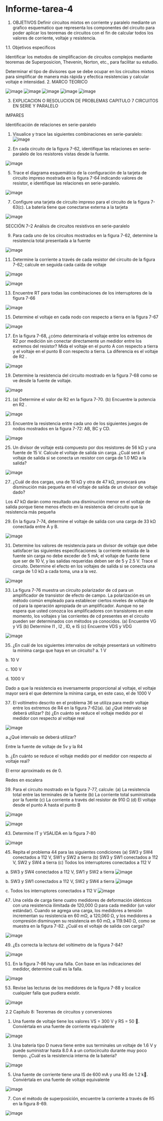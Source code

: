 # Informe-tarea-4
1. OBJETIVOS
Definir circuitos mixtos en corriente y paralelo mediante un grafico esquematico que representa los componentes del circuito para poder aplicar los teoremas de circuitos con el fin de calcular todos los valores de corriente, voltaje y resistencia.

1.1. Objetivos especificos

Identificar los metodos de simplificacion de circuitos complejos mediante teoremas de Superposicion, Thevenin, Norton, etc., para facilitar su estudio.

Determinar el tipo de divisores que se debe ocupar en los circuitos mixtos para simplificar de manera más rápida y efectica resistencias y calcular voltaje e intensidad.
2. MARCO TEORICO


![image](https://user-images.githubusercontent.com/116674536/210010820-d4e6f540-175c-43f6-a7e8-0fd76385bf47.png)
![image](https://user-images.githubusercontent.com/116674536/210010894-d347952e-1724-465c-8152-dd3500a0188c.png)
![image](https://user-images.githubusercontent.com/116674536/210010922-164d999c-e521-4d0f-a799-c105dc281acb.png)
![image](https://user-images.githubusercontent.com/116674536/210010932-cb1cea28-d466-4b37-98c4-b64d0ae8e48c.png)
![image](https://user-images.githubusercontent.com/116674536/210010946-3bcdd3ac-141b-4baa-b1b0-c9a60b49f648.png)

3. EXPLICACION O RESOLUCION DE PROBLEMAS
CAPITULO 7 CIRCUITOS EN SERIE Y PARALELO

IMPARES

Identificación de relaciones en serie-paralelo

1. Visualice y trace las siguientes combinaciones en serie-paralelo:
![image](https://user-images.githubusercontent.com/116674536/210011005-fa41e433-eda7-4ca5-a1f9-71dbffa3f13f.png)

2. En cada circuito de la figura 7-62, identifique las relaciones en serie-paralelo de los resistores vistas desde la fuente.

![image](https://user-images.githubusercontent.com/116674536/210011073-08730a6c-b79f-44cf-b5d2-93df1d866b83.png)

5. Trace el diagrama esquemático de la configuración de la tarjeta de circuito impreso mostrada en la figura 7-64 indicando valores de resistor, e identifique las relaciones en serie-paralelo.

![image](https://user-images.githubusercontent.com/116674536/210011103-557301b0-407e-4aab-8965-7e472b1e6587.png)

7. Configure una tarjeta de circuito impreso para el circuito de la figura 7-63(c). La batería tiene que conectarse externa a la tarjeta

![image](https://user-images.githubusercontent.com/116674536/210011154-8f65061e-7e2c-4e76-bd43-fa91f311d917.png)

SECCIÓN 7–2 Análisis de circuitos resistivos en serie-paralelo

9. Para cada uno de los circuitos mostrados en la figura 7-62, determine la resistencia total presentada a la fuente

![image](https://user-images.githubusercontent.com/116674536/210011193-a72d422e-8226-4e53-b58b-920b0ae90110.png)

11. Determine la corriente a través de cada resistor del circuito de la figura 7-62; calcule en seguida cada caída de voltaje

![image](https://user-images.githubusercontent.com/116674536/210011234-8f7a6cf1-e1b9-4449-9347-3a9a857160e2.png)

![image](https://user-images.githubusercontent.com/116674536/210011247-de81c14c-84c9-48e3-9bdc-431c64ceff84.png)

13. Encuentre RT para todas las combinaciones de los interruptores de la figura 7-66

![image](https://user-images.githubusercontent.com/116674536/210011295-b89fd618-97a4-4b62-8c80-fb250b829ac7.png)

15. Determine el voltaje en cada nodo con respecto a tierra en la figura 7-67

![image](https://user-images.githubusercontent.com/116674536/210011321-b7c6318e-376a-465b-a4e5-6349722f3ed0.png)

17. En la figura 7-68, ¿cómo determinaría el voltaje entre los extremos de R2 por medición sin conectar directamente un medidor entre los extremos del resistor? Mida el voltaje en el punto A con respecto a tierra y el voltaje en el punto B con respecto a tierra. La diferencia es el voltaje de R2 .

![image](https://user-images.githubusercontent.com/116674536/210011340-3f6d0466-a2bd-42d5-b19b-01ad0a21d425.png)

19. Determine la resistencia del circuito mostrado en la figura 7-68 como se ve desde la fuente de voltaje.

![image](https://user-images.githubusercontent.com/116674536/210011366-af189fc1-ee53-42ee-a645-6854477e948c.png)

21. (a) Determine el valor de R2 en la figura 7-70. 
(b) Encuentre la potencia en R2 .

![image](https://user-images.githubusercontent.com/116674536/210011394-b9b6394f-16fc-4bb4-95ec-2e65368e82a4.png)

23. Encuentre la resistencia entre cada uno de los siguientes juegos de nodos mostrados en la figura 7-72: AB, BC y CD.

![image](https://user-images.githubusercontent.com/116674536/210011420-39a0915f-8144-4637-a932-004dcf5a1829.png)

25. Un divisor de voltaje está compuesto por dos resistores de 56 kΩ y una fuente de 15 V. Calcule el voltaje de salida sin carga. ¿Cuál será el voltaje de salida si se conecta un resistor con carga de 1.0 MΩ a la salida?

![image](https://user-images.githubusercontent.com/116674536/210011431-8778e38c-1499-40df-88de-3be379861570.png)

27. ¿Cuál de dos cargas, una de 10 kΩ y otra de 47 kΩ, provocará una disminución más pequeña en el voltaje de salida de un divisor de voltaje dado?

Los 47 kΩ darán como resultado una disminución menor en el voltaje de salida porque tiene menos efecto en la resistencia del circuito que la resistencia más pequeña

29. En la figura 7-74, determine el voltaje de salida con una carga de 33 kΩ conectada entre A y B.

![image](https://user-images.githubusercontent.com/116674536/210011453-1d0c9771-fc40-48a4-b14c-29ad2e3ca49d.png)

31. Determine los valores de resistencia para un divisor de voltaje que debe satisfacer las siguientes especificaciones: la corriente extraída de la fuente sin carga no debe exceder de 5 mA; el voltaje de fuente tiene que ser de 10 V, y las salidas requeridas deben ser de 5 y 2.5 V. Trace el circuito. Determine el efecto en los voltajes de salida si se conecta una carga de 1.0 kΩ a cada toma, una a la vez.

![image](https://user-images.githubusercontent.com/116674536/210011508-1f30c2f2-5a53-47d9-83f7-6583617d17cd.png)

33. La figura 7-76 muestra un circuito polarizador de cd para un amplificador de transistor de efecto de campo. La polarización es un método común empleado para establecer ciertos niveles de voltaje de cd para la operación apropiada de un amplificador. Aunque no se espera que usted conozca los amplificadores con transistores en este momento, los voltajes y las corrientes de cd presentes en el circuito pueden ser determinados con métodos ya conocidos. (a) Encuentre VG y VS (b) Determine I1 , I2 , ID, e IS (c) Encuentre VDS y VDG

![image](https://user-images.githubusercontent.com/116674536/210011540-3c32cb18-5f32-49c7-9c14-580d874a4634.png)

35. ¿En cuál de los siguientes intervalos de voltaje presentará un voltímetro la mínima carga que haya en un circuito?
a. 1 V

b. 10 V

c. 100 V

d. 1000 V

Dado a que la resistencia es inversamente proporcional al voltaje, el voltaje mayor será el que determine la mínima carga, en este caso, el de 1000 V

37. El voltímetro descrito en el problema 36 se utiliza para medir voltaje entre los extremos de R4 en la figura 7-62(a). (a) ¿Qué intervalo se deberá utilizar? (b) ¿En cuánto se reduce el voltaje medido por el medidor con respecto al voltaje real

![image](https://user-images.githubusercontent.com/116674536/210011601-7e9251d9-a995-47bb-b2e6-1f3b69f0ba69.png)

a.¿Qué intervalo se deberá utilizar?

Entre la fuente de voltaje de 5v y la R4

b. ¿En cuánto se reduce el voltaje medido por el medidor con respecto al voltaje real?

El error aproximado es de 0.

Redes en escalera

39. Para el circuito mostrado en la figura 7-77, calcule: (a) La resistencia total entre las terminales de la fuente (b) La corriente total suministrada por la fuente (c) La corriente a través del resistor de 910 Ω (d) El voltaje desde el punto A hasta el punto B

![image](https://user-images.githubusercontent.com/116674536/210011633-a342054e-088e-45f6-87f9-645d59e676c9.png)

![image](https://user-images.githubusercontent.com/116674536/210011641-a428f038-5ac2-42e0-9535-96fc5eae220f.png)

43. Determine IT y VSALIDA en la figura 7-80

![image](https://user-images.githubusercontent.com/116674536/210011676-1dc9a7ba-cb6a-4567-9918-13893cd0b206.png)

45. Repita el problema 44 para las siguientes condiciones (a) SW3 y SW4 conectados a 112 V, SW1 y SW2 a tierra (b) SW3 y SW1 conectados a 112 V, SW2 y SW4 a tierra (c) Todos los interruptores conectados a 112 V

a. SW3 y SW4 conectados a 112 V, SW1 y SW2 a tierra
![image](https://user-images.githubusercontent.com/116674536/210011720-b310cec3-0f53-48ed-9716-1ec65b750f66.png)

b. SW3 y SW1 conectados a 112 V, SW2 y SW4 a tierra
![image](https://user-images.githubusercontent.com/116674536/210011762-05d4d524-95c0-4470-a94f-fd580f001ab4.png)

c. Todos los interruptores conectados a 112 V
![image](https://user-images.githubusercontent.com/116674536/210011754-97deee18-d2e4-4e34-90e6-42d9c95130a2.png)

47. Una celda de carga tiene cuatro medidores de deformación idénticos con una resistencia ilimitada de 120,000 Ω para cada medidor (un valor estándar). Cuando se agrega una carga, los medidores a tensión incrementan su resistencia en 60 mΩ, a 120,060 Ω, y los medidores a compresión disminuyen su resistencia en 60 mΩ, a 119.940 Ω, como se muestra en la figura 7-82. ¿Cuál es el voltaje de salida con carga?

![image](https://user-images.githubusercontent.com/116674536/210011787-913aca8b-b438-45b7-8a8c-5057b267feac.png)

49. ¿Es correcta la lectura del voltímetro de la figura 7-84?

![image](https://user-images.githubusercontent.com/116674536/210011822-1e3204c5-8df6-4472-9362-1110eecceda9.png)

51. En la figura 7-86 hay una falla. Con base en las indicaciones del medidor, determine cuál es la falla.

![image](https://user-images.githubusercontent.com/116674536/210011853-9e7b6ab7-7619-418c-8177-023f04d30bfa.png)

53. Revise las lecturas de los medidores de la figura 7-88 y localice cualquier falla que pudiera existir.

![image](https://user-images.githubusercontent.com/116674536/210011876-b42dca77-241c-436c-a116-683644372fee.png)

2.2 Capítulo 8: Teoremas de circuitos y conversiones

1. Una fuente de voltaje tiene los valores VS = 300 V y RS = 50 . Conviértala en una fuente de corriente equivalente

![image](https://user-images.githubusercontent.com/116674536/210011908-6c1856bb-1160-4d32-a93e-6e4c644b40c2.png)

3. Una batería tipo D nueva tiene entre sus terminales un voltaje de 1.6 V y puede suministrar hasta 8.0 A a un cortocircuito durante muy poco tiempo. ¿Cuál es la resistencia interna de la batería?

![image](https://user-images.githubusercontent.com/116674536/210011927-331fa359-ac72-4991-a84d-5a3eeb5666c3.png)

5. Una fuente de corriente tiene una IS de 600 mA y una RS de 1.2 k. Conviértala en una fuente de voltaje equivalente

![image](https://user-images.githubusercontent.com/116674536/210011955-46f57784-e200-4d23-96e2-2b932c33f458.png)

7. Con el método de superposición, encuentre la corriente a través de R5 en la figura 8-69.

![image](https://user-images.githubusercontent.com/116674536/210011974-e5b26fa1-2f33-4c14-9000-2bf477492527.png)


